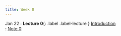 ```yaml
---
title: Week 0
---
```


Jan 22
: **Lecture 0**{: .label .label-lecture } [Introduction](lecture/lec00)    
    : [Note 0](https://ds100.org/course-notes/intro_lec/introduction.html)




